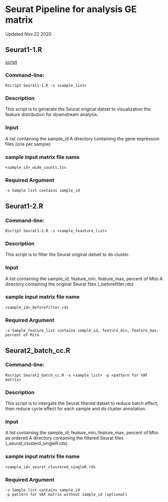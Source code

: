 # Seurat Pipeline for analysis GE matrix
Updated Nov.22 2020

## Seurat1-1.R
[script](https://github.com/hliu5259/singlecell/blob/master/Seurat%20%20pipeline/seurat1-1.R)
### Command-line:
	Rscript Seurat1-1.R -s <sample_list>

### Description

This script is to generate the Seurat original datset to visualization the feature distribution for downstream analysis. 


### Input 
A list containing the sample_id 
A directory containing the gene expression files (one per sample) 

### sample input matrix file name
	<sample_id>_wide_counts.tsv 

### Required Argument
	-s Sample list contains sample_id
	

## Seurat1-2.R
### Command-line:
	Rscript Seurat1-2.R -s <sample_feauture_list>

### Description

This script is to filter the Seurat original datset to do cluster.


### Input 
A list containing the sample_id, feature_min, feature_max, percent of Mtio
A directory containing the original Seurat files (_beforefilter.rds)

### sample input matrix file name
	<sample_id>_beforefilter.rds

### Required Argument
	-s Sample_feature_list contains sample_id, feature_min, feature_max, percent of Mito
	
## Seurat2_batch_cc.R
### Command-line:
	Rscript Seurat2_batch_cc.R -s <sample_list> -p <pattern for VAF matrix>

### Description

This script is to intergate the Seurat filtered datset to reduce batch effect, then reduce cycle effect for each sample and do cluster annotation.


### Input 
A list containing the sample_id, feature_min, feature_max, percent of Mtio as ordered
A directory containing the filtered Seurat files (_seurat_clusterd_singleR.rds). 

### sample input matrix file name
	<sample_id>_seurat_clustered_singleR.rds

### Required Argument
	-s Sample_list contains sample_id
	-p pattern for VAF matrix without sample_id (optional)

